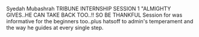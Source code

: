 Syedah Mubashrah
TRIBUNE INTERNSHIP SESSION 1
"ALMIGHTY GIVES..HE CAN TAKE BACK TOO..!! SO BE THANKFUL
Session for was informative for the beginners too..plus hatsoff to admin's temperament and the way he guides at every single step.